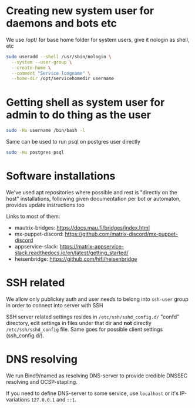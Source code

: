 # Creating new system user for daemons and bots etc

We use /opt/ for base home folder for system users, give it nologin as shell, etc

```bash
sudo useradd --shell /usr/sbin/nologin \
  --system --user-group \
  --create-home \
  --comment "Service longname" \
  --home-dir /opt/servicehomedir username
```

# Getting shell as system user for admin to do thing as the user

```bash
sudo -Hu username /bin/bash -l
```

Same can be used to run psql on postgres user directly

```bash
sudo -Hu postgres psql
```

# Software installations

We've used apt repositories where possible and rest is "directly on the host" installations, following given documentation per bot or automaton, provides update instructions too

Links to most of them:

* mautrix-bridges: <https://docs.mau.fi/bridges/index.html>
* mx-puppet-discord: <https://github.com/matrix-discord/mx-puppet-discord>
* appservice-slack: <https://matrix-appservice-slack.readthedocs.io/en/latest/getting_started/>
* heisenbridge: <https://github.com/hifi/heisenbridge>

# SSH related

We allow only publickey auth and user needs to belong into `ssh-user` group in order to connect into server with SSH

SSH server related settings resides in `/etc/ssh/sshd_config.d/` "confd" directory, edit settings in files under that dir and **not** directly `/etc/ssh/sshd_config` file. Same goes for possible client settings (ssh_config.d/).

# DNS resolving

We run Bind9/named as resolving DNS-server to provide credible DNSSEC resolving and OCSP-stapling.

If you need to define DNS-server to some service, use `localhost` or it's IP-variations `127.0.0.1` and `::1`.
